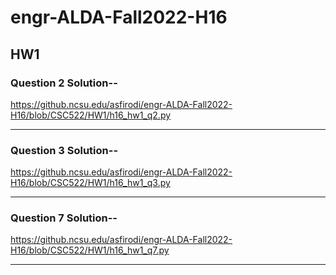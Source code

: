# engr-ALDA-Fall2022-H16

## HW1
### Question 2 Solution--
https://github.ncsu.edu/asfirodi/engr-ALDA-Fall2022-H16/blob/CSC522/HW1/h16_hw1_q2.py
<hr>

### Question 3 Solution--
https://github.ncsu.edu/asfirodi/engr-ALDA-Fall2022-H16/blob/CSC522/HW1/h16_hw1_q3.py
<hr>

### Question 7 Solution--
https://github.ncsu.edu/asfirodi/engr-ALDA-Fall2022-H16/blob/CSC522/HW1/h16_hw1_q7.py
<hr>
